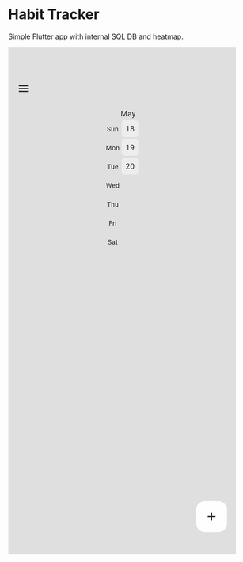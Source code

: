 # Habit Tracker
Simple Flutter app with internal SQL DB and heatmap.

![Demo](https://github.com/rFronteddu/flutter_prototype_habit_tracker/blob/main/demo.gif)
